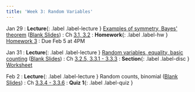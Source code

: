 ```yaml
---
title: 'Week 3: Random Variables'
---
```


Jan 29
: **Lecture**{: .label .label-lecture } [Examples of symmetry, Bayes' theorem](/assets/slides/annotated-lec-6.pdf) ([Blank Slides](/assets/slides/lec-6-pre-lec.pdf))
    : Ch [3.1, 3.2](http://stat88.org/textbook/content/Chapter_03/01_Success_and_Failure.html)
: **Homework**{: .label .label-hw } [Homework 3](http://prob140.datahub.berkeley.edu/hub/user-redirect/git-pull?repo=https://github.com/stat88/content-sp24&branch=main&subPath=hw/Homework_03.ipynb)
    : Due Feb 5 at 4PM

Jan 31
: **Lecture**{: .label .label-lecture } [Random variables, equality, basic counting](/assets/slides/annotated-lec-7.pdf) ([Blank Slides](/assets/slides/lec-7-pre-lec.pdf))
    : Ch [3.2.5, 3.3.1 - 3.3.3](http://stat88.org/textbook/content/Chapter_03/02_Random_Variables.html)
: **Section**{: .label .label-disc } [Worksheet](/assets/worksheets/01_31.pdf)

Feb 2
: **Lecture**{: .label .label-lecture } Random counts, binomial ([Blank Slides](/assets/slides/lec-8-pre-lec.pdf))
    : Ch [3.3.4 - 3.3.6](http://stat88.org/textbook/content/Chapter_02/04_Use_and_Interpretation.html)
: **Quiz 1**{: .label .label-quiz }
